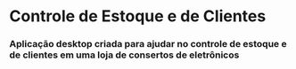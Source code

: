 # Controle de Estoque e de Clientes

### Aplicação desktop criada para ajudar no controle de estoque e de clientes em uma loja de consertos de eletrônicos

